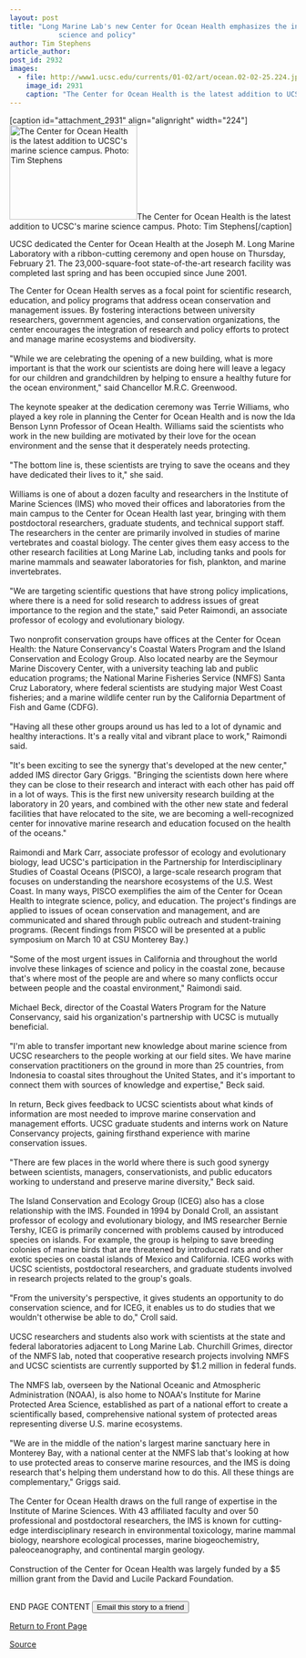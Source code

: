 ```yaml
---
layout: post
title: "Long Marine Lab's new Center for Ocean Health emphasizes the integration of
			science and policy"
author: Tim Stephens
article_author: 
post_id: 2932
images:
  - file: http://www1.ucsc.edu/currents/01-02/art/ocean.02-02-25.224.jpg
    image_id: 2931
    caption: "The Center for Ocean Health is the latest addition to UCSC's marine science campus. Photo: Tim Stephens"
---
```


[caption id="attachment_2931" align="alignright" width="224"]<a href="http://dev-ucsc-news.pantheonsite.io/wp-content/uploads/2002/02/ocean.02-02-25.224.jpg"><img class="size-full wp-image-2931" src="http://dev-ucsc-news.pantheonsite.io/wp-content/uploads/2002/02/ocean.02-02-25.224.jpg" alt="The Center for Ocean Health is the latest addition to UCSC's marine science campus. Photo: Tim Stephens" width="224" height="166" /></a>The Center for Ocean Health is the latest addition to UCSC's marine science campus. Photo: Tim Stephens[/caption]
<p>
  UCSC dedicated the Center for Ocean Health at the Joseph M. Long Marine Laboratory with a ribbon-cutting ceremony and open house on Thursday, February 21. The 23,000-square-foot state-of-the-art research facility was completed last spring and has been occupied since June 2001.
</p>The Center for Ocean Health serves as a focal point for scientific research, education, and policy programs that address ocean conservation and management issues. By fostering interactions between university researchers, government agencies, and conservation organizations, the center encourages the integration of research and policy efforts to protect and manage marine ecosystems and biodiversity.<br>
<br>
"While we are celebrating the opening of a new building, what is more important is that the work our scientists are doing here will leave a legacy for our children and grandchildren by helping to ensure a healthy future for the ocean environment," said Chancellor M.R.C. Greenwood.<br>
<br>
The keynote speaker at the dedication ceremony was Terrie Williams, who played a key role in planning the Center for Ocean Health and is now the Ida Benson Lynn Professor of Ocean Health. Williams said the scientists who work in the new building are motivated by their love for the ocean environment and the sense that it desperately needs protecting.<br>
<br>
"The bottom line is, these scientists are trying to save the oceans and they have dedicated their lives to it," she said.<br>
<br>
Williams is one of about a dozen faculty and researchers in the Institute of Marine Sciences (IMS) who moved their offices and laboratories from the main campus to the Center for Ocean Health last year, bringing with them postdoctoral researchers, graduate students, and technical support staff. The researchers in the center are primarily involved in studies of marine vertebrates and coastal biology. The center gives them easy access to the other research facilities at Long Marine Lab, including tanks and pools for marine mammals and seawater laboratories for fish, plankton, and marine invertebrates.<br>
<br>
"We are targeting scientific questions that have strong policy implications, where there is a need for solid research to address issues of great importance to the region and the state," said Peter Raimondi, an associate professor of ecology and evolutionary biology.<br>
<br>
Two nonprofit conservation groups have offices at the Center for Ocean Health: the Nature Conservancy's Coastal Waters Program and the Island Conservation and Ecology Group. Also located nearby are the Seymour Marine Discovery Center, with a university teaching lab and public education programs; the National Marine Fisheries Service (NMFS) Santa Cruz Laboratory, where federal scientists are studying major West Coast fisheries; and a marine wildlife center run by the California Department of Fish and Game (CDFG).<br>
<br>
"Having all these other groups around us has led to a lot of dynamic and healthy interactions. It's a really vital and vibrant place to work," Raimondi said.<br>
<br>
"It's been exciting to see the synergy that's developed at the new center," added IMS director Gary Griggs. "Bringing the scientists down here where they can be close to their research and interact with each other has paid off in a lot of ways. This is the first new university research building at the laboratory in 20 years, and combined with the other new state and federal facilities that have relocated to the site, we are becoming a well-recognized center for innovative marine research and education focused on the health of the oceans."<br>
<br>
Raimondi and Mark Carr, associate professor of ecology and evolutionary biology, lead UCSC's participation in the Partnership for Interdisciplinary Studies of Coastal Oceans (PISCO), a large-scale research program that focuses on understanding the nearshore ecosystems of the U.S. West Coast. In many ways, PISCO exemplifies the aim of the Center for Ocean Health to integrate science, policy, and education. The project's findings are applied to issues of ocean conservation and management, and are communicated and shared through public outreach and student-training programs. (Recent findings from PISCO will be presented at a public symposium on March 10 at CSU Monterey Bay.)<br>
<br>
"Some of the most urgent issues in California and throughout the world involve these linkages of science and policy in the coastal zone, because that's where most of the people are and where so many conflicts occur between people and the coastal environment," Raimondi said.<br>
<br>
Michael Beck, director of the Coastal Waters Program for the Nature Conservancy, said his organization's partnership with UCSC is mutually beneficial.<br>
<br>
"I'm able to transfer important new knowledge about marine science from UCSC researchers to the people working at our field sites. We have marine conservation practitioners on the ground in more than 25 countries, from Indonesia to coastal sites throughout the United States, and it's important to connect them with sources of knowledge and expertise," Beck said.<br>
<br>
In return, Beck gives feedback to UCSC scientists about what kinds of information are most needed to improve marine conservation and management efforts. UCSC graduate students and interns work on Nature Conservancy projects, gaining firsthand experience with marine conservation issues.<br>
<br>
"There are few places in the world where there is such good synergy between scientists, managers, conservationists, and public educators working to understand and preserve marine diversity," Beck said.<br>
<br>
The Island Conservation and Ecology Group (ICEG) also has a close relationship with the IMS. Founded in 1994 by Donald Croll, an assistant professor of ecology and evolutionary biology, and IMS researcher Bernie Tershy, ICEG is primarily concerned with problems caused by introduced species on islands. For example, the group is helping to save breeding colonies of marine birds that are threatened by introduced rats and other exotic species on coastal islands of Mexico and California. ICEG works with UCSC scientists, postdoctoral researchers, and graduate students involved in research projects related to the group's goals.<br>
<br>
"From the university's perspective, it gives students an opportunity to do conservation science, and for ICEG, it enables us to do studies that we wouldn't otherwise be able to do," Croll said.<br>
<br>
UCSC researchers and students also work with scientists at the state and federal laboratories adjacent to Long Marine Lab. Churchill Grimes, director of the NMFS lab, noted that cooperative research projects involving NMFS and UCSC scientists are currently supported by $1.2 million in federal funds.<br>
<br>
The NMFS lab, overseen by the National Oceanic and Atmospheric Administration (NOAA), is also home to NOAA's Institute for Marine Protected Area Science, established as part of a national effort to create a scientifically based, comprehensive national system of protected areas representing diverse U.S. marine ecosystems.<br>
<br>
"We are in the middle of the nation's largest marine sanctuary here in Monterey Bay, with a national center at the NMFS lab that's looking at how to use protected areas to conserve marine resources, and the IMS is doing research that's helping them understand how to do this. All these things are complementary," Griggs said.<br>
<br>
The Center for Ocean Health draws on the full range of expertise in the Institute of Marine Sciences. With 43 affiliated faculty and over 50 professional and postdoctoral researchers, the IMS is known for cutting-edge interdisciplinary research in environmental toxicology, marine mammal biology, nearshore ecological processes, marine biogeochemistry, paleoceanography, and continental margin geology.<br>
<br>
Construction of the Center for Ocean Health was largely funded by a $5 million grant from the David and Lucile Packard Foundation.
<p>
  <br>
  END PAGE CONTENT <input name="t1" size="-1" type="hidden"> <input type="submit" value="Email this story to a friend">
</p>
<p>
  <a href="../../index.html">Return to Front Page</a> <img align="bottom" alt=" " border="0" height="1" src="../../images/trans.gif" width="385">
</p>
<p><a href="http://www1.ucsc.edu/currents/01-02/02-25/center.html" title="Permalink to center">Source</a></p>
